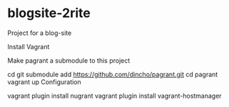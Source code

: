 # blogsite-2rite

Project for a blog-site

Install Vagrant

Make pagrant a submodule to this project

cd
git submodule add https://github.com/dincho/pagrant.git
cd pagrant
vagrant up
Configuration

vagrant plugin install nugrant
vagrant plugin install vagrant-hostmanager
